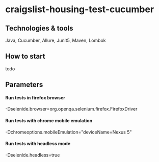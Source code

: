 # craigslist-housing-test-cucumber

## Technologies & tools
Java, Cucumber, Allure, Junit5, Maven, Lombok

## How to start
todo 

## Parameters

#### Run tests in firefox browser
-Dselenide.browser=org.openqa.selenium.firefox.FirefoxDriver

#### Run tests with chrome mobile emulation
-Dchromeoptions.mobileEmulation="deviceName=Nexus 5"

#### Run tests with headless mode
-Dselenide.headless=true